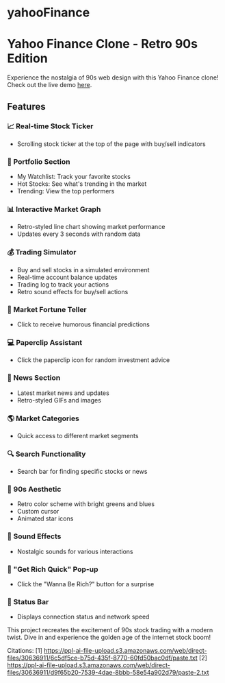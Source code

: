 ﻿# yahooFinance
# Yahoo Finance Clone - Retro 90s Edition

Experience the nostalgia of 90s web design with this Yahoo Finance clone! Check out the live demo [here]([https://desmosy.github.io/yahooFinance/](https://yahoofinance-retro.netlify.app/)).

## Features

### 📈 Real-time Stock Ticker
- Scrolling stock ticker at the top of the page with buy/sell indicators

### 💼 Portfolio Section
- My Watchlist: Track your favorite stocks
- Hot Stocks: See what's trending in the market
- Trending: View the top performers

### 📊 Interactive Market Graph
- Retro-styled line chart showing market performance
- Updates every 3 seconds with random data

### 💰 Trading Simulator
- Buy and sell stocks in a simulated environment
- Real-time account balance updates
- Trading log to track your actions
- Retro sound effects for buy/sell actions

### 🎱 Market Fortune Teller
- Click to receive humorous financial predictions

### 💻 Paperclip Assistant
- Click the paperclip icon for random investment advice

### 📰 News Section
- Latest market news and updates
- Retro-styled GIFs and images

### 🌎 Market Categories
- Quick access to different market segments

### 🔍 Search Functionality
- Search bar for finding specific stocks or news

### 💾 90s Aesthetic
- Retro color scheme with bright greens and blues
- Custom cursor
- Animated star icons

### 🎵 Sound Effects
- Nostalgic sounds for various interactions

### 💸 "Get Rich Quick" Pop-up
- Click the "Wanna Be Rich?" button for a surprise

### 📡 Status Bar
- Displays connection status and network speed

This project recreates the excitement of 90s stock trading with a modern twist. Dive in and experience the golden age of the internet stock boom!

Citations:
[1] https://ppl-ai-file-upload.s3.amazonaws.com/web/direct-files/30636911/6c5df5ce-b75d-435f-8770-60fd50bac0df/paste.txt
[2] https://ppl-ai-file-upload.s3.amazonaws.com/web/direct-files/30636911/d9f65b20-7539-4dae-8bbb-58e54a902d79/paste-2.txt
